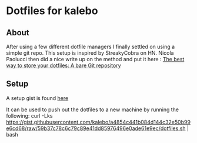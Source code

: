 # Dotfiles for kalebo

## About
After using a few different dotfile managers I finally settled on using a simple git repo. This setup is inspired by StreakyCobra on HN. Nicola Paolucci then did a nice write up on the method and put it here : [The best way to store your dotfiles: A bare Git repository](https://developer.atlassian.com/blog/2016/02/best-way-to-store-dotfiles-git-bare-repo/)

## Setup
A setup gist is found [here](https://gist.github.com/kalebo/a4854c441b084d144c32e50b99e6cd68)

It can be used to push out the dotfiles to a new machine by running the following:
  curl -Lks https://gist.githubusercontent.com/kalebo/a4854c441b084d144c32e50b99e6cd68/raw/59b37c78c6c79c89e41dd85976496e0ade61e9ec/dotfiles.sh | bash

